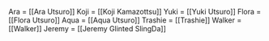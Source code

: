 Ara = [[Ara Utsuro]]
Koji = [[Koji Kamazottsu]]
Yuki = [[Yuki Utsuro]]
Flora = [[Flora Utsuro]]
Aqua = [[Aqua Utsuro]]
Trashie = [[Trashie]]
Walker = [[Walker]]
Jeremy = [[Jeremy Glinted SlingDa]]
